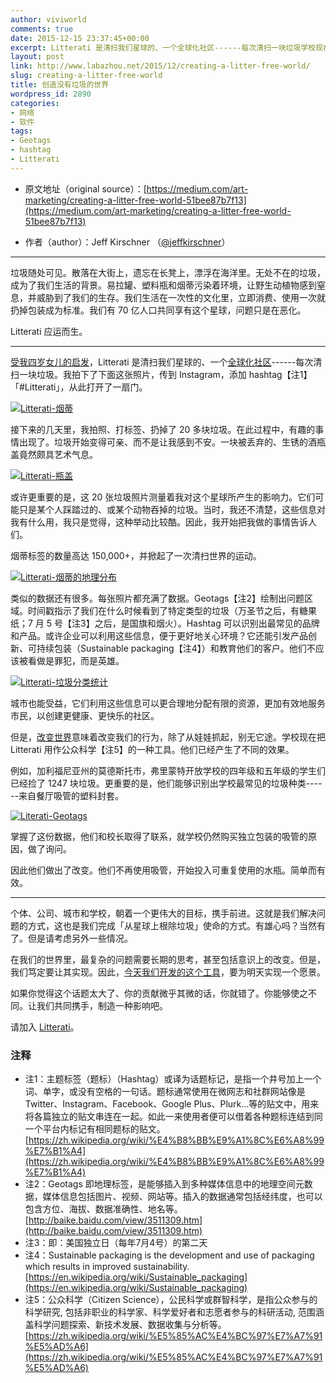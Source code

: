 ```yaml
---
author: viviworld
comments: true
date: 2015-12-15 23:37:45+00:00
excerpt: Litterati 是清扫我们星球的、一个全球化社区------每次清扫一块垃圾学校现在把 Litterati 用作公众科学的一种工具。
layout: post
link: http://www.labazhou.net/2015/12/creating-a-litter-free-world/
slug: creating-a-litter-free-world
title: 创造没有垃圾的世界
wordpress_id: 2890
categories:
- 网络
- 软件
tags:
- Geotags
- hashtag
- Litterati
---
```



	
  * 原文地址（original source）：[https://medium.com/art-marketing/creating-a-litter-free-world-51bee87b7f13](https://medium.com/art-marketing/creating-a-litter-free-world-51bee87b7f13)

	
  * 作者（author）：Jeff Kirschner （[‏@jeffkirschner](https://twitter.com/jeffkirschner)）





* * *



垃圾随处可见。散落在大街上，遗忘在长凳上，漂浮在海洋里。无处不在的垃圾，成为了我们生活的背景。易拉罐、塑料瓶和烟蒂污染着环境，让野生动植物感到窒息，并威胁到了我们的生存。我们生活在一次性的文化里，立即消费、使用一次就扔掉包装成为标准。我们有 70 亿人口共同享有这个星球，问题只是在恶化。

Litterati 应运而生。



* * *



[受我四岁女儿的启发](https://medium.com/@jeffkirschner/why-i-started-litterati-792d86d0dcc)，Litterati 是清扫我们星球的、一个[全球化社区](http://www.litterati.org/)------每次清扫一块垃圾。我拍下了下面这张照片，传到 Instagram，添加 hashtag【注1】「#Litterati」，从此打开了一扇门。

[![Litterati-烟蒂](http://www.labazhou.net/wp-content/uploads/2015/12/1-aeIenQJJ_vt1OdvaGe9Y8A-600x600.jpeg)](http://www.labazhou.net/wp-content/uploads/2015/12/1-aeIenQJJ_vt1OdvaGe9Y8A.jpeg)

接下来的几天里，我拍照、打标签、扔掉了 20 多块垃圾。在此过程中，有趣的事情出现了。垃圾开始变得可亲、而不是让我感到不安。一块被丢弃的、生锈的酒瓶盖竟然颇具艺术气息。

[![Litterati-瓶盖](http://www.labazhou.net/wp-content/uploads/2015/12/1-BjJ-pZk6IhUseLrWO3ONpA-600x600.jpeg)](http://www.labazhou.net/wp-content/uploads/2015/12/1-BjJ-pZk6IhUseLrWO3ONpA.jpeg)

或许更重要的是，这 20 张垃圾照片测量着我对这个星球所产生的影响力。它们可能只是某个人踩踏过的、或某个动物吞掉的垃圾。当时，我还不清楚，这些信息对我有什么用，我只是觉得，这种举动比较酷。因此，我开始把我做的事情告诉人们。

烟蒂标签的数量高达 150,000+，并掀起了一次清扫世界的运动。

[![Litterati-烟蒂的地理分布](http://www.labazhou.net/wp-content/uploads/2015/12/1-YnkK-y8WB3LsAQM4LwlYzA-600x304.png)](http://www.labazhou.net/wp-content/uploads/2015/12/1-YnkK-y8WB3LsAQM4LwlYzA.png)

类似的数据还有很多。每张照片都充满了数据。Geotags【注2】绘制出问题区域。时间戳指示了我们在什么时候看到了特定类型的垃圾（万圣节之后，有糖果纸；7 月 5 号【注3】之后，是国旗和烟火）。Hashtag 可以识别出最常见的品牌和产品。或许企业可以利用这些信息，便于更好地关心环境？它还能引发产品创新、可持续包装（Sustainable packaging【注4】）和教育他们的客户。他们不应该被看做是罪犯，而是英雄。

[![Litterati-垃圾分类统计](http://www.labazhou.net/wp-content/uploads/2015/12/1-zluAFUIGUNJb1z_nlJhPUw.png)](http://www.labazhou.net/wp-content/uploads/2015/12/1-zluAFUIGUNJb1z_nlJhPUw.png)

城市也能受益，它们利用这些信息可以更合理地分配有限的资源，更加有效地服务市民，以创建更健康、更快乐的社区。

但是，[改变世界](http://www.labazhou.net/2014/04/please-dont-change-the-world/)意味着改变我们的行为，除了从娃娃抓起，别无它途。学校现在把 Litterati 用作公众科学【注5】的一种工具。他们已经产生了不同的效果。

例如，加利福尼亚州的莫德斯托市，弗里蒙特开放学校的四年级和五年级的学生们已经捡了 1247 块垃圾。更重要的是，他们能够识别出学校最常见的垃圾种类------来自餐厅吸管的塑料封套。

[![Literati-Geotags](http://www.labazhou.net/wp-content/uploads/2015/12/1-LHHpZgfr8656DniSIq0nug.png)](http://www.labazhou.net/wp-content/uploads/2015/12/1-LHHpZgfr8656DniSIq0nug.png)

掌握了这份数据，他们和校长取得了联系，就学校仍然购买独立包装的吸管的原因，做了询问。

因此他们做出了改变。他们不再使用吸管，开始投入可重复使用的水瓶。简单而有效。



* * *



个体、公司、城市和学校，朝着一个更伟大的目标，携手前进。这就是我们解决问题的方式，这也是我们完成「从星球上根除垃圾」使命的方式。有雄心吗？当然有了。但是请考虑另外一些情况。

在我们的世界里，最复杂的问题需要长期的思考，甚至包括意识上的改变。但是，我们笃定要让其实现。因此，[今天我们开发的这个工具](https://itunes.apple.com/us/app/litterati/id982782776?ls=1&mt=8)，要为明天实现一个愿景。

如果你觉得这个话题太大了、你的贡献微乎其微的话，你就错了。你能够使之不同。让我们共同携手，制造一种影响吧。

请加入 [Litterati](http://www.litterati.org/)。


### 注释

* 注1：主题标签（题标）（Hashtag）或译为话题标记，是指一个井号加上一个词、单字，或没有空格的一句话。题标通常使用在微网志和社群网站像是Twitter、Instagram、Facebook、Google Plus、Plurk...等的贴文中，用来将各篇独立的贴文串连在一起。如此一来使用者便可以借着各种题标连结到同一个平台内标记有相同题标的贴文。 [https://zh.wikipedia.org/wiki/%E4%B8%BB%E9%A1%8C%E6%A8%99%E7%B1%A4](https://zh.wikipedia.org/wiki/%E4%B8%BB%E9%A1%8C%E6%A8%99%E7%B1%A4) 
* 注2：Geotags 即地理标签，是能够插入到多种媒体信息中的地理空间元数据，媒体信息包括图片、视频、网站等。插入的数据通常包括经纬度，也可以包含方位、海拔、数据准确性、地名等。[http://baike.baidu.com/view/3511309.htm](http://baike.baidu.com/view/3511309.htm) 
* 注3：即：美国独立日（每年7月4号）的第二天
* 注4：Sustainable packaging is the development and use of packaging which results in improved sustainability. [https://en.wikipedia.org/wiki/Sustainable_packaging](https://en.wikipedia.org/wiki/Sustainable_packaging)
* 注5：公众科学（Citizen Science），公民科学或群智科学，是指公众参与的科学研究, 包括非职业的科学家、科学爱好者和志愿者参与的科研活动, 范围涵盖科学问题探索、新技术发展、数据收集与分析等。[https://zh.wikipedia.org/wiki/%E5%85%AC%E4%BC%97%E7%A7%91%E5%AD%A6](https://zh.wikipedia.org/wiki/%E5%85%AC%E4%BC%97%E7%A7%91%E5%AD%A6)
